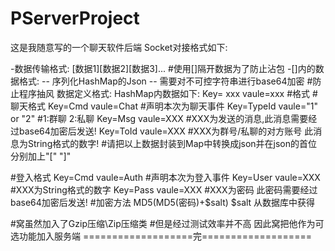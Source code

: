 PServerProject
=
这是我随意写的一个聊天软件后端
Socket对接格式如下:

-数据传输格式: [数据1][数据2][数据3]...  #使用[]隔开数据为了防止沾包
-[]内的数据格式:
-- 序列化HashMap的Json
-- 需要对不可控字符串进行base64加密
#防止程序抽风
数据定义格式:
HashMap内数据如下:
Key= xxx vaule=xxx #格式
#聊天格式
Key=Cmd vaule=Chat #声明本次为聊天事件
Key=TypeId vaule="1" or "2" #1:群聊 2:私聊
Key=Msg vaule=XXX #XXX为发送的消息,此消息需要经过base64加密后发送!
Key=ToId vaule=XXX #XXX为群号/私聊的对方账号 此消息为String格式的数字!
#请把以上数据封装到Map中转换成json并在json的首位分别加上"[" "]"


#登入格式
Key=Cmd vaule=Auth #声明本次为登入事件
Key=User vaule=XXX #XXX为String格式的数字
Key=Pass vaule=XXX #XXX为密码 此密码需要经过base64加密后发送!
#加密方法 MD5(MD5(密码)+$salt) $salt 从数据库中获得

#窝虽然加入了Gzip压缩\Zip压缩类
#但是经过测试效率并不高 因此窝把他作为可选功能加入服务端
===================完===================

